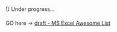 🔃 Under progress...

GO here → [draft - MS Excel Awesome List](Excel/draft%20-%20MS%20Excel%20Awesome%20List.md)